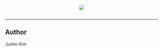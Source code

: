 <div align="center">
  <img src="https://www.tensorflow.org/images/tf_logo_transp.png"><br><br>
</div>

-----------------

## Author
Junho Kim
